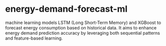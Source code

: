 # energy-demand-forecast-ml
machine learning models LSTM (Long Short-Term Memory) and XGBoost  to forecast energy consumption based on historical data. It aims to enhance energy demand prediction accuracy by leveraging both sequential patterns and feature-based learning.
